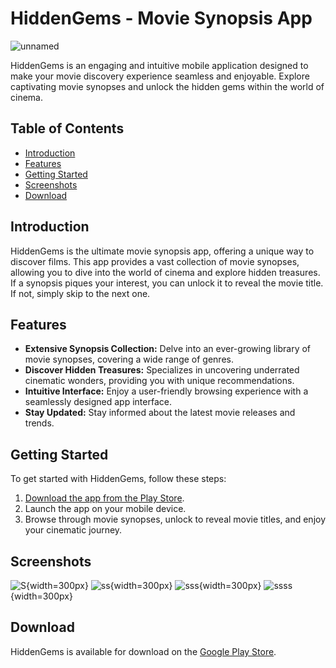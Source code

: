 # HiddenGems - Movie Synopsis App
![unnamed](https://github.com/YoussefLaamarti/MovieAppWithADS/assets/88171482/e44ba80c-a9db-42b0-b993-de720950428a)


HiddenGems is an engaging and intuitive mobile application designed to make your movie discovery experience seamless and enjoyable. Explore captivating movie synopses and unlock the hidden gems within the world of cinema.

## Table of Contents
- [Introduction](#introduction)
- [Features](#features)
- [Getting Started](#getting-started)
- [Screenshots](#screenshots)
- [Download](#download)


## Introduction
HiddenGems is the ultimate movie synopsis app, offering a unique way to discover films. This app provides a vast collection of movie synopses, allowing you to dive into the world of cinema and explore hidden treasures. If a synopsis piques your interest, you can unlock it to reveal the movie title. If not, simply skip to the next one.

## Features
- **Extensive Synopsis Collection:** Delve into an ever-growing library of movie synopses, covering a wide range of genres.
- **Discover Hidden Treasures:** Specializes in uncovering underrated cinematic wonders, providing you with unique recommendations.
- **Intuitive Interface:** Enjoy a user-friendly browsing experience with a seamlessly designed app interface.
- **Stay Updated:** Stay informed about the latest movie releases and trends.

## Getting Started
To get started with HiddenGems, follow these steps:

1. [Download the app from the Play Store](https://play.google.com/store/apps/details?id=com.zqdiac121.rnHiddenGems).
2. Launch the app on your mobile device.
3. Browse through movie synopses, unlock to reveal movie titles, and enjoy your cinematic journey.

## Screenshots
![S](https://github.com/YoussefLaamarti/MovieAppWithADS/assets/88171482/75c652d5-764d-4e59-8f56-ef359186b282){width=300px}
![ss](https://github.com/YoussefLaamarti/MovieAppWithADS/assets/88171482/57e72839-7e19-4c21-ba62-8fe7fb6cdc6a){width=300px}
![sss](https://github.com/YoussefLaamarti/MovieAppWithADS/assets/88171482/adeeda21-81b1-4b85-ae55-19519a3afe26){width=300px}
![ssss](https://github.com/YoussefLaamarti/MovieAppWithADS/assets/88171482/a485d1ef-367c-4127-b8be-56b46c7a1ea3){width=300px}



## Download
HiddenGems is available for download on the [Google Play Store](https://play.google.com/store/apps/details?id=com.zqdiac121.rnHiddenGems).


